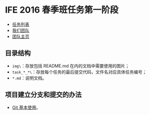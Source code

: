 # IFE 2016 春季班任务第一阶段
- [任务列表](http://ife.baidu.com/task/all)
- [我们团队](ife.baidu.com/group/profile?groupId=2856)
- [团队主页](http://mzhnq.github.io)

## 目录结构
- `img\`：存放包括 README.md 在内的文档中需要使用的图片；
- `task_*_*\`：存放每个任务的最后提交代码，文件名对应具体任务编号；
- `*.md`：说明文档。

## 项目建立分支和提交的办法
- [Git 基本使用](./Git基本使用.md)。